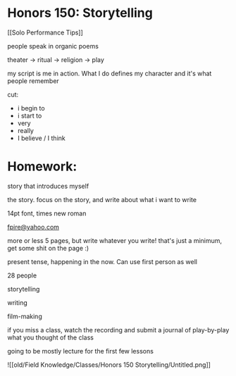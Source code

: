 # Honors 150: Storytelling

[[Solo Performance Tips]]

people speak in organic poems

theater → ritual → religion → play

my script is me in action. What I do defines my character and it's what people remember

cut:

- i begin to
- i start to
- very
- really
- I believe / I think

# Homework:

story that introduces myself

the story. focus on the story, and write about what i want to write

14pt font, times new roman

fpire@yahoo.com

more or less 5 pages, but write whatever you write! that's just a minimum, get some shit on the page :)

present tense, happening in the now. Can use first person as well

28 people

storytelling

writing

film-making

if you miss a class, watch the recording and submit a journal of play-by-play what you thought of the class

going to be mostly lecture for the first few lessons

![[old/Field Knowledge/Classes/Honors 150 Storytelling/Untitled.png]]